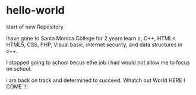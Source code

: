# hello-world
start of new Repository

ihave gone to Santa Monica College for 2 years learn c, C++, HTML< HTML5, CSS, PHP, Visual basic, internet security, and data structures in c++.

I stopped going to school becus ethe job i had would not allow me to focus on school.

i am back on track and determined to succeed.  Whatch out World HERE I COME !!!
